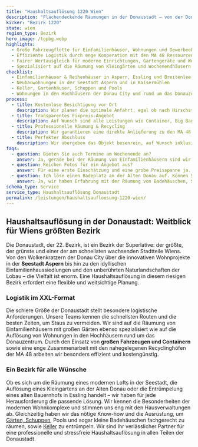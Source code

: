```yaml
---
title: "Haushaltsauflösung 1220 Wien"
description: "Flächendeckende Räumungen in der Donaustadt – von der Donau City über die Seestadt Aspern bis in die Lobau."
kicker: "Bezirk 1220"
state: wien
region_type: Bezirk
hero_image: /topbg.webp
highlights:
  - Große Fahrzeugflotte für Einfamilienhäuser, Wohnungen und Gewerbeobjekte
  - Effiziente Logistik durch enge Kooperation mit den MA 48 Ressourcencentern
  - Fairer Wertausgleich für moderne Einrichtungen, Gartengeräte und Werkzeuge
  - Spezialisiert auf die Räumung von Kleingärten und Wochenendhäusern
checklist:
  - Einfamilienhäuser & Reihenhäuser in Aspern, Essling und Breitenlee
  - Neubauwohnungen in der Seestadt Aspern und in Kaisermühlen
  - Keller, Gartenhäuser, Schuppen und Pools
  - Wohnungen in den Hochhäusern der Donau City und rund um das Donauzentrum
process:
  - title: Kostenlose Besichtigung vor Ort
    description: Wir planen die optimale Anfahrt, egal ob nach Hirschstetten, Süßenbrunn oder in die entlegenen Teile der Lobau.
  - title: Transparentes Fixpreis-Angebot
    description: Auf Wunsch sind alle Leistungen wie Container, Big Bags und Halteverbotszonen in unserem Fixpreis enthalten.
  - title: Professionelle Räumung & Recycling
    description: Wir garantieren eine direkte Anlieferung zu den MA 48 Ressourcen-Centern und stellen Ihnen einen entsprechenden Nachweis aus.
  - title: Perfekter Abschluss
    description: Wir übergeben das Objekt besenrein, auf Wunsch inklusive einer leichten Rasenpflege und einem detaillierten Protokoll für Immobilienmakler.
faqs:
  - question: Bieten Sie auch Termine am Wochenende an?
    answer: Ja, gerade bei der Räumung von Einfamilienhäusern sind wir häufig samstags für unsere Kunden im Einsatz.
  - question: Reichen Fotos für ein Angebot aus?
    answer: Für eine erste Einschätzung und eine grobe Preisspanne ja. Den verbindlichen Fixpreis legen wir aber erst nach einer kostenlosen Besichtigung vor Ort fest.
  - question: Ich löse einen Badeplatz an der Alten Donau auf. Können Sie das übernehmen?
    answer: Ja, wir haben Erfahrung mit der Räumung von Badehäuschen, Stegen und Gärten und kümmern uns um die fachgerechte Entsorgung aller Materialien.
schema_type: Service
service_type: Haushaltsauflösung Donaustadt
permalink: /leistungen/haushaltsaufloesung-1220-wien/
---
```


## Haushaltsauflösung in der Donaustadt: Weitblick für Wiens größten Bezirk

Die Donaustadt, der 22. Bezirk, ist ein Bezirk der Superlative: der größte, der grünste und einer der am schnellsten wachsenden Stadtteile Wiens. Von den Wolkenkratzern der Donau City über die innovativen Wohnprojekte in der **Seestadt Aspern** bis hin zu den idyllischen Einfamilienhaussiedlungen und den unberührten Naturlandschaften der Lobau – die Vielfalt ist enorm. Eine Haushaltsauflösung in diesem riesigen Bezirk erfordert eine flexible und weitsichtige Planung.

### Logistik im XXL-Format

Die schiere Größe der Donaustadt stellt besondere logistische Anforderungen. Unsere Teams kennen die schnellsten Routen und die besten Zeiten, um Staus zu vermeiden. Wir sind auf die Räumung von Einfamilienhäusern mit großen Gärten ebenso spezialisiert wie auf die Auflösung von Wohnungen in den Hochhäusern rund um das Donauzentrum. Durch den Einsatz von **großen Fahrzeugen und Containern** sowie eine enge Zusammenarbeit mit den nahegelegenen Recyclinghöfen der MA 48 arbeiten wir besonders effizient und kostengünstig.

### Ein Bezirk für alle Wünsche

Ob es sich um die Räumung eines modernen Lofts in der Seestadt, die Auflösung eines Kleingartens an der Alten Donau oder die Entrümpelung eines alten Bauernhofs in Essling handelt – wir haben für jede Herausforderung die passende Lösung. Wir kennen die Besonderheiten der modernen Wohnkomplexe und stimmen uns eng mit den Hausverwaltungen ab. Gleichzeitig haben wir das nötige Know-how und die Ausrüstung, um [Gärten, Schuppen](/leistungen/raeumung/), Pools und sogar kleine Badehäuschen fachgerecht zu räumen, sowie [Keller](/leistungen/kellerraeumung/) zu entrümpeln. Wir sind Ihr verlässlicher Partner für eine professionelle und stressfreie Haushaltsauflösung in allen Teilen der Donaustadt.
